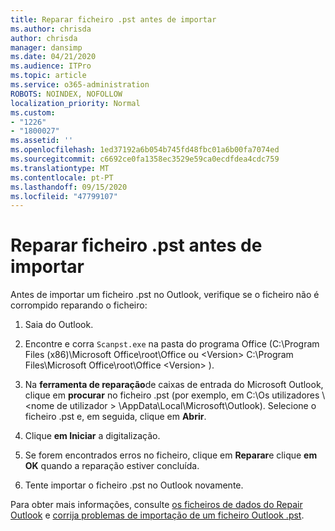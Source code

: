 ```yaml
---
title: Reparar ficheiro .pst antes de importar
ms.author: chrisda
author: chrisda
manager: dansimp
ms.date: 04/21/2020
ms.audience: ITPro
ms.topic: article
ms.service: o365-administration
ROBOTS: NOINDEX, NOFOLLOW
localization_priority: Normal
ms.custom:
- "1226"
- "1800027"
ms.assetid: ''
ms.openlocfilehash: 1ed37192a6b054b745fd48fbc01a6b00fa7074ed
ms.sourcegitcommit: c6692ce0fa1358ec3529e59ca0ecdfdea4cdc759
ms.translationtype: MT
ms.contentlocale: pt-PT
ms.lasthandoff: 09/15/2020
ms.locfileid: "47799107"
---
```

# <a name="repair-pst-file-before-importing"></a>Reparar ficheiro .pst antes de importar

Antes de importar um ficheiro .pst no Outlook, verifique se o ficheiro não é corrompido reparando o ficheiro:

1. Saia do Outlook.

2. Encontre e corra `Scanpst.exe` na pasta do programa Office (C:\Program Files (x86)\Microsoft Office\root\Office ou \<Version\> C:\Program Files\Microsoft Office\root\Office \<Version\> ).

3. Na **ferramenta de reparação**de caixas de entrada do Microsoft Outlook, clique em **procurar** no ficheiro .pst (por exemplo, em C:\Os utilizadores \\<nome de utilizador \> \AppData\Local\Microsoft\Outlook). Selecione o ficheiro .pst e, em seguida, clique em **Abrir**.

4. Clique **em Iniciar** a digitalização.

5. Se forem encontrados erros no ficheiro, clique em **Reparar**e clique **em OK** quando a reparação estiver concluída.

6. Tente importar o ficheiro .pst no Outlook novamente.

Para obter mais informações, consulte [os ficheiros de dados do Repair Outlook](https://support.office.com/article/25663bc3-11ec-4412-86c4-60458afc5253) e [corrija problemas de importação de um ficheiro Outlook .pst](https://support.office.com/article/2d2e50dc-5c36-4ab2-ab50-f1be733b3d6e).
